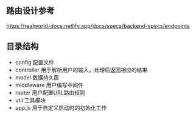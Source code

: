 ## 路由设计参考
https://realworld-docs.netlify.app/docs/specs/backend-specs/endpoints

## 目录结构
- config 配置文件
- controller 用于解析用户的输入，处理后返回相应的结果
- model  数据持久层
- middleware 用户编写中间件
- router 用户配置URL路由规则
- util 工具模块
- app.js 用于自定义启动时的初始化工作


